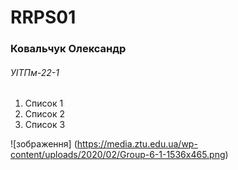# RRPS01 #
### Ковальчук Олександр 
###### УІТПм-22-1

1.	Список 1
2.	Список 2
3.	Список 3

![зображення] (https://media.ztu.edu.ua/wp-content/uploads/2020/02/Group-6-1-1536x465.png)
